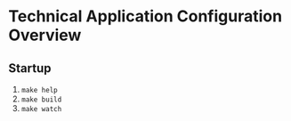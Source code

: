 # Technical Application Configuration Overview

## Startup

1. `make help`
2. `make build`
3. `make watch`
